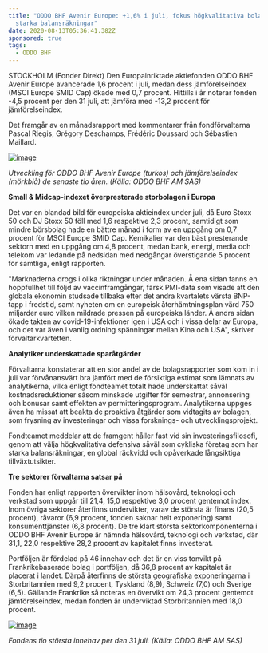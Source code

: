 ```yaml
---
title: "ODDO BHF Avenir Europe: +1,6% i juli, fokus högkvalitativa bolag med
  starka balansräkningar"
date: 2020-08-13T05:36:41.382Z
sponsored: true
tags:
  - ODDO BHF
---
```

<!--StartFragment-->

STOCKHOLM (Fonder Direkt) Den Europainriktade aktiefonden ODDO BHF Avenir Europe avancerade 1,6 procent i juli, medan dess jämförelseindex (MSCI Europe SMID Cap) ökade med 0,7 procent. Hittills i år noterar fonden -4,5 procent per den 31 juli, att jämföra med -13,2 procent för jämförelseindex.

Det framgår av en månadsrapport med kommentarer från fondförvaltarna Pascal Riegis, Grégory Deschamps, Frédéric Doussard och Sébastien Maillard.

[![image](https://i.direkt.se/200813/587845101.png)](https://i.direkt.se/200813/587845101.png)

*Utveckling för ODDO BHF Avenir Europe (turkos) och jämförelseindex (mörkblå) de senaste tio åren. (Källa: ODDO BHF AM SAS)*

**Small & Midcap-indexet överpresterade storbolagen i Europa**

Det var en blandad bild för europeiska aktieindex under juli, då Euro Stoxx 50 och DJ Stoxx 50 föll med 1,6 respektive 2,3 procent, samtidigt som mindre börsbolag hade en bättre månad i form av en uppgång om 0,7 procent för MSCI Europe SMID Cap. Kemikalier var den bäst presterande sektorn med en uppgång om 4,8 procent, medan bank, energi, media och telekom var ledande på nedsidan med nedgångar överstigande 5 procent för samtliga, enligt rapporten.

"Marknaderna drogs i olika riktningar under månaden. Å ena sidan fanns en hoppfullhet till följd av vaccinframgångar, färsk PMI-data som visade att den globala ekonomin studsade tillbaka efter det andra kvartalets värsta BNP-tapp i fredstid, samt nyheten om en europeisk återhämtningsplan värd 750 miljarder euro vilken mildrade pressen på europeiska länder. Å andra sidan ökade takten av covid-19-infektioner igen i USA och i vissa delar av Europa, och det var även i vanlig ordning spänningar mellan Kina och USA", skriver förvaltarkvartetten.

**Analytiker underskattade sparåtgärder**

Förvaltarna konstaterar att en stor andel av de bolagsrapporter som kom in i juli var förvånansvärt bra jämfört med de försiktiga estimat som lämnats av analytikerna, vilka enligt fondteamet totalt hade underskattat såväl kostnadsreduktioner såsom minskade utgifter för semestrar, annonsering och bonusar samt effekten av permitteringsprogram. Analytikerna uppges även ha missat att beakta de proaktiva åtgärder som vidtagits av bolagen, som frysning av investeringar och vissa forsknings- och utvecklingsprojekt.

Fondteamet meddelar att de framgent håller fast vid sin investeringsfilosofi, genom att välja högkvalitativa defensiva såväl som cykliska företag som har starka balansräkningar, en global räckvidd och opåverkade långsiktiga tillväxtutsikter.

**Tre sektorer förvaltarna satsar på**

Fonden har enligt rapporten övervikter inom hälsovård, teknologi och verkstad som uppgår till 21,4, 15,0 respektive 3,0 procent gentemot index. Inom övriga sektorer återfinns undervikter, varav de största är finans (20,5 procent), råvaror (6,9 procent, fonden saknar helt exponering) samt konsumenttjänster (6,8 procent). De tre klart största sektorkomponenterna i ODDO BHF Avenir Europe är nämnda hälsovård, teknologi och verkstad, där 31,1, 22,0 respektive 28,2 procent av kapitalet finns investerat.

Portföljen är fördelad på 46 innehav och det är en viss tonvikt på Frankrikebaserade bolag i portföljen, då 36,8 procent av kapitalet är placerat i landet. Därpå återfinns de största geografiska exponeringarna i Storbritannien med 9,2 procent, Tyskland (8,9), Schweiz (7,0) och Sverige (6,5). Gällande Frankrike så noteras en övervikt om 24,3 procent gentemot jämförelseindex, medan fonden är underviktad Storbritannien med 18,0 procent.

[![image](https://i.direkt.se/200813/587845102.png)](https://i.direkt.se/200813/587845102.png)

*Fondens tio största innehav per den 31 juli. (Källa: ODDO BHF AM SAS)*

<!--EndFragment-->